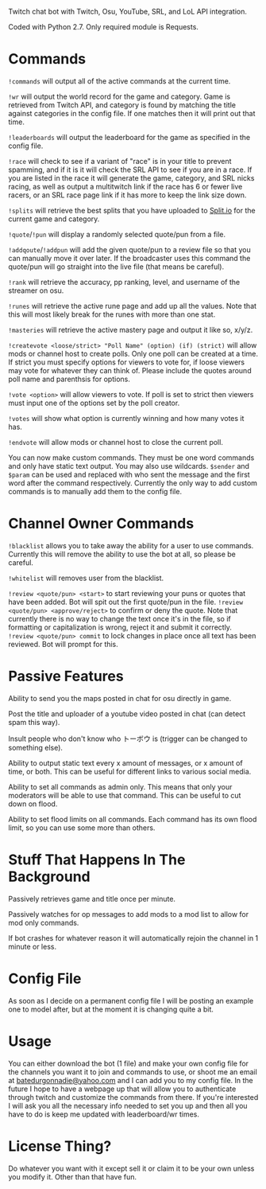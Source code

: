 Twitch chat bot with Twitch, Osu, YouTube, SRL, and LoL API integration.

Coded with Python 2.7.  Only required module is Requests.

Commands
========
`!commands` will output all of the active commands at the current time.

`!wr` will output the world record for the game and category.  Game is retrieved from Twitch API, and category is found
by matching the title against categories in the config file.  If one matches then it will print out that time.

`!leaderboards` will output the leaderboard for the game as specified in the config file.

`!race` will check to see if a variant of "race" is in your title to prevent spamming, and if it is it will check the
SRL API to see if you are in a race.  If you are listed in the race it will generate the game, category, and SRL nicks
racing, as well as output a multitwitch link if the race has 6 or fewer live racers, or an SRL race page link if it has
more to keep the link size down.

`!splits` will retrieve the best splits that you have uploaded to [Split.io](http://splits.io) for the current game
and category.

`!quote`/`!pun` will display a randomly selected quote/pun from a file.

`!addqoute`/`!addpun` will add the given quote/pun to a review file so that you can manually move it over later.  If 
the broadcaster uses this command the quote/pun will go straight into the live file (that means be careful).

`!rank` will retrieve the accuracy, pp ranking, level, and username of the streamer on osu.

`!runes` will retrieve the active rune page and add up all the values.  Note that this will most likely break for the
runes with more than one stat.

`!masteries` will retrieve the active mastery page and output it like so, x/y/z.

`!createvote <loose/strict> "Poll Name" (option) (if) (strict)` will allow mods or channel host to create polls.  Only
one poll can be created at a time.  If strict you must specify options for viewers to vote for, if loose viewers may
vote for whatever they can think of.  Please include the quotes around poll name and parenthsis for options.

`!vote <option>` will allow viewers to vote.  If poll is set to strict then viewers must input one of the options set
by the poll creator.

`!votes` will show what option is currently winning and how many votes it has.

`!endvote` will allow mods or channel host to close the current poll.

You can now make custom commands.  They must be one word commands and only have static text output.  You may also use
wildcards.  `$sender` and `$param` can be used and replaced with who sent the message and the first word after the
command respectively.  Currently the only way to add custom commands is to manually add them to the config file.

Channel Owner Commands
======================
`!blacklist` allows you to take away the ability for a user to use
commands.  Currently this will remove the ability to use the bot at all, so please be careful.

`!whitelist` will removes user from the blacklist.

`!review <quote/pun> <start>` to start reviewing your puns or quotes that have been added.  Bot will spit out the first
quote/pun in the file.
`!review <quote/pun> <approve/reject>` to confirm or deny the quote.  Note that currently there is no way to change the
text once it's in the file, so if formatting or capitalization is wrong, reject it and submit it correctly.
`!review <quote/pun> commit` to lock changes in place once all text has been reviewed.  Bot will prompt for this.

Passive Features
================
Ability to send you the maps posted in chat for osu directly in game.

Post the title and uploader of a youtube video posted in chat (can detect spam this way).

Insult people who don't know who トーボウ is (trigger can be changed to something else).

Ability to output static text every x amount of messages, or x amount of time, or both.  This can be useful for
different links to various social media.

Ability to set all commands as admin only.  This means that only your moderators will be able to use that command.
This can be useful to cut down on flood.

Ability to set flood limits on all commands.  Each command has its own flood limit, so you can use some more than
others.

Stuff That Happens In The Background
====================================
Passively retrieves game and title once per minute.

Passively watches for op messages to add mods to a mod list to allow for mod only commands.

If bot crashes for whatever reason it will automatically rejoin the channel in 1 minute or less.

Config File
===========
As soon as I decide on a permanent config file I will be posting an example one to model after, but at the moment it is
changing quite a bit.

Usage
=====
You can either download the bot (1 file) and make your own config file for the channels you want it to join
and commands to use, or shoot me an email at batedurgonnadie@yahoo.com and I can add you to my config file.  In the
future I hope to have a webpage up that will allow you to authenticate through twitch and customize the commands from
there.  If you're interested I will ask you all the necessary info needed to set you up and then all you have to do is
keep me updated with leaderboard/wr times.

License Thing?
==============
Do whatever you want with it except sell it or claim it to be your own unless you modify it.  Other than that have fun.
